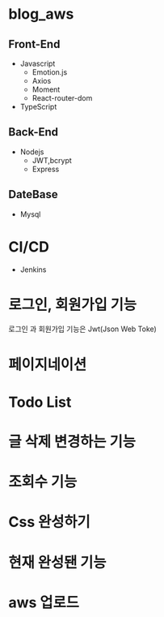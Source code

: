 # blog_aws

## Front-End

- Javascript
  - Emotion.js
  - Axios
  - Moment
  - React-router-dom
- TypeScript

## Back-End

- Nodejs
  - JWT,bcrypt
  - Express

## DateBase

- Mysql

# CI/CD

- Jenkins

# 로그인, 회원가입 기능

로그인 과 회원가입 기능은 Jwt(Json Web Toke)

# 페이지네이션

# Todo List

# 글 삭제 변경하는 기능

# 조회수 기능

# Css 완성하기

# 현재 완성됀 기능

# aws 업로드
